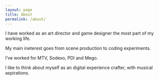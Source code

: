 ```yaml
---
layout: page
title: About
permalink: /about/
---
```


I have worked as an art director and game designer the most part of my working life.

My main ineterest goes from scene production to coding experiments.

I’ve worked for MTV, Sodexo, PDI and Mego.

I like to think about myself as an digital experience crafter, with musical aspirations.



